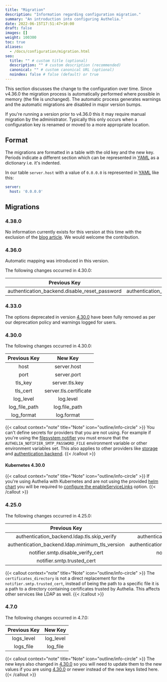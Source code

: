 ```yaml
---
title: "Migration"
description: "Information regarding configuration migration."
summary: "An introduction into configuring Authelia."
date: 2022-06-15T17:51:47+10:00
draft: false
images: []
weight: 100300
toc: true
aliases:
  - /docs/configuration/migration.html
seo:
  title: "" # custom title (optional)
  description: "" # custom description (recommended)
  canonical: "" # custom canonical URL (optional)
  noindex: false # false (default) or true
---
```


This section discusses the change to the configuration over time. Since v4.36.0 the migration process is automatically
performed where possible in memory (the file is unchanged). The automatic process generates warnings and the automatic
migrations are disabled in major version bumps.

If you're running a version prior to v4.36.0 this it may require manual migration by the administrator. Typically this
only occurs when a configuration key is renamed or moved to a more appropriate location.

## Format

The migrations are formatted in a table with the old key and the new key. Periods indicate a different section which can
be represented in [YAML] as a dictionary i.e. it's indented.

In our table `server.host` with a value of `0.0.0.0` is represented in [YAML] like this:

```yaml {title="configuration.yml"}
server:
  host: '0.0.0.0'
```

## Migrations

### 4.38.0

No information currently exists for this version at this time with the exclusion of the
[blog article](../../blog/release-notes-4.38/index.md). We would welcome the contribution.

### 4.36.0

Automatic mapping was introduced in this version.

The following changes occurred in 4.30.0:

|                 Previous Key                  |                    New Key                    |
|:---------------------------------------------:|:---------------------------------------------:|
| authentication_backend.disable_reset_password | authentication_backend.password_reset.disable |

### 4.33.0

The options deprecated in version [4.30.0](#4300) have been fully removed as per our deprecation policy and warnings
logged for users.

### 4.30.0

The following changes occurred in 4.30.0:

| Previous Key  |        New Key         |
|:-------------:|:----------------------:|
|     host      |      server.host       |
|     port      |      server.port       |
|    tls_key    |     server.tls.key     |
|   tls_cert    | server.tls.certificate |
|   log_level   |       log.level        |
| log_file_path |     log.file_path      |
|  log_format   |       log.format       |

{{< callout context="note" title="Note" icon="outline/info-circle" >}}
You can't define secrets for providers that you are not using. For example if you're using the
[filesystem notifier](../notifications/introduction.md) you must ensure that the `AUTHELIA_NOTIFIER_SMTP_PASSWORD_FILE`
environment variable or other environment variables set. This also applies to other providers like
[storage](../storage/introduction.md) and [authentication backend](../first-factor/introduction.md).
{{< /callout >}}

#### Kubernetes 4.30.0

{{< callout context="note" title="Note" icon="outline/info-circle" >}}
If you're using Authelia with Kubernetes and are not using the provided
[helm chart](https://charts.authelia.com) you will be required to
[configure the enableServiceLinks](../../integration/kubernetes/introduction.md#enable-service-links) option.
{{< /callout >}}

### 4.25.0

The following changes occurred in 4.25.0:

|                  Previous Key                   |                     New Key                     |
|:-----------------------------------------------:|:-----------------------------------------------:|
|   authentication_backend.ldap.tls.skip_verify   |   authentication_backend.ldap.tls.skip_verify   |
| authentication_backend.ldap.minimum_tls_version | authentication_backend.ldap.tls.minimum_version |
|        notifier.smtp.disable_verify_cert        |          notifier.smtp.tls.skip_verify          |
|           notifier.smtp.trusted_cert            |             certificates_directory              |

{{< callout context="note" title="Note" icon="outline/info-circle" >}}
The `certificates_directory` is not a direct replacement for the `notifier.smtp.trusted_cert`, instead
of being the path to a specific file it is a path to a directory containing certificates trusted by Authelia. This
affects other services like LDAP as well.
{{< /callout >}}

### 4.7.0

The following changes occurred in 4.7.0:

| Previous Key |  New Key  |
|:------------:|:---------:|
|  logs_level  | log_level |
|  logs_file   | log_file  |

{{< callout context="note" title="Note" icon="outline/info-circle" >}}
The new keys also changed in [4.30.0](#4300) so you will need to update them to the new values if you
are using [4.30.0](#4300) or newer instead of the new keys listed here.
{{< /callout >}}

[YAML]: https://yaml.org/
